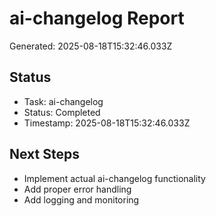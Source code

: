 # ai-changelog Report

Generated: 2025-08-18T15:32:46.033Z

## Status
- Task: ai-changelog
- Status: Completed
- Timestamp: 2025-08-18T15:32:46.033Z

## Next Steps
- Implement actual ai-changelog functionality
- Add proper error handling
- Add logging and monitoring
